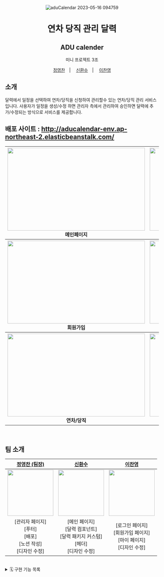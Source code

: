 <div align='center'>

![aduCalendar 2023-05-16 094759](https://github.com/fastcampusmini03/calendarFE/assets/56331400/ab22b2de-287f-4958-8dd4-0e80d5e94d34)


  <h1>연차 당직 관리 달력</h1> 
<h2>ADU calender</h2>
미니 프로젝트 3조

<a href="https://github.com/jyc-coder">정영찬</a>　|　
<a href="https://github.com/whansoo">신환수</a>　|　
<a href="https://github.com/dokimion24">이찬영</a>
  
</div>

## 소개

달력에서 일정을 선택하여 연차/당직을 신청하여 관리할수 있는 연차/당직 관리 서비스입니다. 사용자가 일정을 생성/수정 하면 관리자 측에서 관리하여 승인하면 달력에 추가/수정되는 방식으로 서비스를 제공합니다.

## 배포 사이트 : http://aducalendar-env.ap-northeast-2.elasticbeanstalk.com/



<div align="center">
<table>
<tr>
    <th>
      <div>
        <img src="https://github.com/fastcampusmini03/calendarFE/assets/56331400/f229a005-008a-4c84-9d4e-ce77e49697cc.gif" width="450" height="270">
      </div>
      <div align="center">
      메인페이지
      </div>
    </th>
    <th>
      <div>
        <img src="https://github.com/fastcampusmini03/calendarFE/assets/56331400/921c3531-2b88-4380-b279-3f064d8d1c9d.gif" width="450" height="270">
      </div>
     <div align="center">
      로그인
      </div>
    </th>
  </tr>
  <tr>
    <th>
      <div>
        <img src="https://github.com/fastcampusmini03/calendarFE/assets/56331400/95acc4ec-c75e-4a00-bfcd-a453dcf1a557" width="450" height="270">
      </div>
      <div align="center">
      회원가입
      </div>
    </th>
    <th>
      <div>
       <div>
        <img src="https://github.com/fastcampusmini03/calendarFE/assets/56331400/8248ccda-e33d-478d-9373-8182fab1e9b7.gif" width="450" height="270">
      </div>
      </div>
      <div align="center">
     일정 신청
      </div>
    </th>
  </tr>
  <tr>
    <th>
      <div>
        <img src="https://github.com/fastcampusmini03/calendarFE/assets/56331400/5acd44f8-422a-4da0-8287-0a666c1e3db2.gif" width="450" height="270">
      </div>
      <div align="center">
      연차/당직
      </div>
    </th>
    <th>
      <div>
       <div>
        <img src="https://github.com/fastcampusmini03/calendarFE/assets/56331400/a95966e5-de04-4c66-bb4b-434aebb9174e.gif" width="450" height="270">
      </div>
      </div>
      <div align="center">
     유저 관리
      </div>
    </th>
  </tr>
  
</table>
</div>

<br />

## 팀 소개
<div align='center'>
  
[정영찬 (팀장)](https://github.com/jyc-coder)  | [신환수](https://github.com/jyc-coder) | [이찬영](https://github.com/dokimion24)  
:----: | :----: | :----: 
<img src="https://avatars.githubusercontent.com/u/56331400?v=4" style="width: 150px;" /> | <img src="https://avatars.githubusercontent.com/u/98297436?v=4" style="width: 150px" /> | <img src="https://avatars.githubusercontent.com/u/92348492?v=4" style="width: 150px;" />
[관리자 페이지]<br> [푸터]<br> [배포]<br> [노션 작성]<br>  [디자인 수정] |  [메인 페이지]<br> [달력 컴포넌트]<br> [달력 패키지 커스텀] <br>  [헤더]<br> [디자인 수정] | [로그인 페이지] <br> [회원가입 페이지]<br> [마이 페이지]<br> [디자인 수정]
  
</div>

<br/>

<details>
  <summary> 🗓️ 구현 기능 목록 </summary>
 <br>
  
  ** 메인페이지 **
  - 헤더, 달력 컴포넌트, 푸터, 로그인,회원가입버튼으로 구성되어있습니다.
  - 헤더 : 서비스의 이름과 함께 로그인 후에는 우측에 drawer가 생성되어 마이페이지, 로그아웃의 기능을 사용할수 있습니다.
  - 달력 컴포넌트 : 본인을 포함한 사용자들이 신청하여 승인된 일정을 보여줍니다. 로그인한 유저에 한해서 원하는 일정을 드래그&클릭 하여 일정을 추가할수 있습니다.
    - 만약 로그인 하지 않은경우 생성/수정이 제한되며 로그인을 하라는 텍스트가 작성된 스낵바가 좌측하단에 생성됩니다.
    - 설령 로그인 했다고 해도 다른 사용자의 일정을 수정/삭제 할수 없도록 했습니다.
    - 수정/생성을 위한 form에는 allDay라는 체크항목이 존재하며 이를 통해 연차/당직을 구분합니다.
    - 일정 이름, 기간, 연차/당직을 선택한 다음 버튼을 클릭하면 달력에 표시되지만 관리자가 승인하지 않았기 때문에 승인중을 표시하는 색깔로 일정이 표시됩니다
    - 관리자 측에서 승인을 하면 승인됨을 보여주기 위해서 일정의 배경색이 다른 색상으로 변경됩니다.
    - 만약 승인되지 않으면 지워집니다.
  - 푸터 : 이 프로젝트에 땀과 쏟은 사람들의 이름이 적혀있습니다.
  - 로그인, 회원가입 버튼 : 각각의 버튼을 누르면 해당 페이지로 이동합니다.
  
  ** 로그인 페이지 **
  - 아이디(이메일), 비밀번호를 입력해서 로그인버튼을 누를때 올바른 정보일 경우 메인 페이지로 이동합니다
    - 만약 관리자 아이디일경우 메인 페이지가 아니라 관리자 페이지로 이동합니다.
    - 계정이 없는 사람을 위해서 로그인 버튼 하단에 회원가입 페이지로 이동할수 있는 링크를 추가했습니다.
    
  ** 회원가입 페이지 **
  - 계정이 없는 사용자가 계정을 만들기 위해 이용하는 페이지 입니다.
  - 사용자의 이름과 이메일, 비밀번호, 비밀번호 확인을 입력하고 회원가입을 진행합니다.
  - 회원가입이 성공하면 좌측하단에 환영멘트가 표시되는 스낵바가 보입니다.
  
  ** 마이 페이지 **
  - 로그인한 사용자만 들어갈수 있는 페이지 입니다.
  - 사용자의 정보를 볼수 있으며 수정이 가능합니다.
  - 사용자가 요청한 일정 목록을 볼수 있으며, 승인된 목록을 열람할수 있습니다.
  - 이 때 '년'과 '월'을 선택하면 해당 일자에 승인/신청한 일정을 볼수 있습니다.
  
  
  ** 관리자 페이지 **
  - 관리자의 계정으로 로그인하면 제일 먼저 보이는 페이지입니다.
  - 좌측에는 달력 컴포넌트로 사용자들의 일정을 볼수 있으며, 우측에는 연차/당직 신청 목록을 보여줍니다. 
  - 등록/수정/삭제에 대한 탭이 존재하며, 각각의 탭에 해당하는 요청 리스트를 보여주게됩니다.
  - 무한스크롤로 구현하여 전체 데이터를 보여줄수 있게 했으며, 마지막 데이터가 렌더링 되면 하단에 마지막페이지라를 뜻하는 텍스트가 표시됩니다.
  - 각각의 리스트 항목에는 승인 거절 버튼이 있으며, 버튼을 누르면 의사를 다시 묻는 dialog가 나타납니다
  - 승인/ 거절은 각각의 탭마다 다른 동작을 취합니다.
    - 등록 : 승인시 일정의 색까리 변경되며 일정 데이터에 저장, 거절 시 일정 데이터에 보이지 않음
    - 수정 : 승인시 일정의 내용과 일정이 수정됨, 거절 시 수정전 데이터로 유지
    - 삭제 : 승인시 일정 데이터에 보이지 않음, 거절시 데이터 유지
  
  ** 사용자 관리 페이지 **
  - 현재 회원가입된 사용자 목록을 볼 수 있는 페이지입니다.
  - 상단에 input으로 사용자 검색을 할수 있으며, 검색 하기 전에는 전체 유저의 데이터를 보여줍니다.
  - 이때 무한 스크롤 기능이 존재하며 한번에 8명씩 추가로 표시가 됩니다
  - input에 검색하면 0.5초 뒤에 해당 사용자 이름과 일치하는 목록만 나오게 됩니다.
  - 동명이인이 존재함을 고려해서 이메일도 같이 표시되게 함으로써 헷갈리지 않게 제작했습니다.
  - 항목을 클릭하면 유저의 권한을 변경할수 있는 팝업이 나타납니다.
  - 관리자, 일반중 하나를 선택하여 변경을 누르고 confirm 시 권한이 변경되어 실시간으로 업데이트합니다.
  
  
  
  
